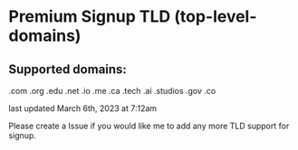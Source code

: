 # Premium Signup TLD (top-level-domains)

## Supported domains:
.com
.org
.edu
.net
.io
.me
.ca
.tech
.ai
.studios
.gov
.co

last updated March 6th, 2023 at 7:12am

Please create a Issue if you would like me to add any more TLD support for signup.
